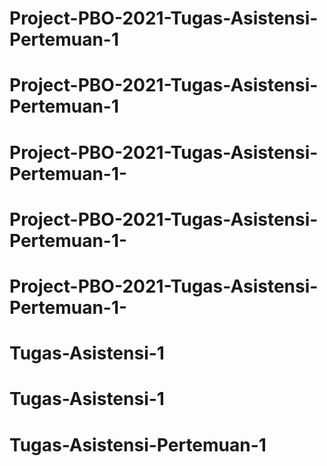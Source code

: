 # Project-PBO-2021-Tugas-Asistensi-Pertemuan-1
# Project-PBO-2021-Tugas-Asistensi-Pertemuan-1
# Project-PBO-2021-Tugas-Asistensi-Pertemuan-1-
# Project-PBO-2021-Tugas-Asistensi-Pertemuan-1-
# Project-PBO-2021-Tugas-Asistensi-Pertemuan-1-
# Tugas-Asistensi-1
# Tugas-Asistensi-1
# Tugas-Asistensi-Pertemuan-1
